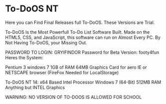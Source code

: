 # To-DoOS NT

Here you can Find Final Releases full To-DoOS. These Versions are Trial.

To-DoOS Is the Most Powerfull To-Do List Software Built. Made on the HTML5, CSS, and JavaScript, this software can run on Almost Every PC.
By Not Having To-DoOS, your Missing Out.

PASSWORD TO LOGIN: GRYIFINDOR
Password for Beta Version: footy4fun
Heres the System:

Pentium 3
windows 7
1GB of RAM
64MB Graphics Card for aero
IE or NETSCAPE browser (FireFox Needed for LocalStorage)


To-DoOS NT 14:
x64 Based Intel Processor
Windows 7 (64-Bit)
512MB RAM
Anything but INTEL Graphics


WARNING:
NO VERSION OF TO-DOOS IS ALLOWED FOR SCHOOL
